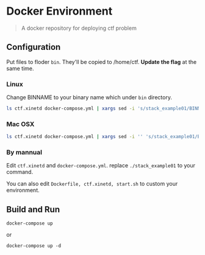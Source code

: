 # Docker Environment

> A docker repository for deploying ctf problem

## Configuration

Put files to floder `bin`. They'll be copied to /home/ctf. **Update the flag** at the same time.

### Linux

Change BINNAME to your binary name which under `bin` directory.

```sh
ls ctf.xinetd docker-compose.yml | xargs sed -i 's/stack_example01/BINNAME/g'
```

### Mac OSX

```sh
ls ctf.xinetd docker-compose.yml | xargs sed -i '' 's/stack_example01/BINNAME/g'
```

### By mannual

Edit `ctf.xinetd` and `docker-compose.yml`. replace `./stack_example01` to your command.

You can also edit `Dockerfile, ctf.xinetd, start.sh` to custom your environment.

## Build and Run

    docker-compose up

or

    docker-compose up -d
